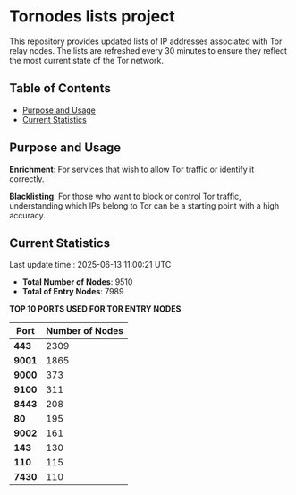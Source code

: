 # Tornodes lists project

This repository provides updated lists of IP addresses associated with Tor relay nodes. The lists are refreshed every 30 minutes to ensure they reflect the most current state of the Tor network.

## Table of Contents

- [Purpose and Usage](#purpose-and-usage)
- [Current Statistics](#current-statistics)


## Purpose and Usage

**Enrichment**: For services that wish to allow Tor traffic or identify it correctly.

**Blacklisting**: For those who want to block or control Tor traffic, understanding which IPs belong to Tor can be a starting point with a high accuracy.

## Current Statistics

Last update time : 2025-06-13 11:00:21 UTC

- **Total Number of Nodes**: 9510
- **Total of Entry Nodes**: 7989

**TOP 10 PORTS USED FOR TOR ENTRY NODES**

| **Port** | **Number of Nodes** |
|------|-----------------|
| **443**   | 2309  |
| **9001**   | 1865  |
| **9000**   | 373  |
| **9100**   | 311  |
| **8443**   | 208  |
| **80**   | 195  |
| **9002**   | 161  |
| **143**   | 130  |
| **110**   | 115  |
| **7430**   | 110  |

